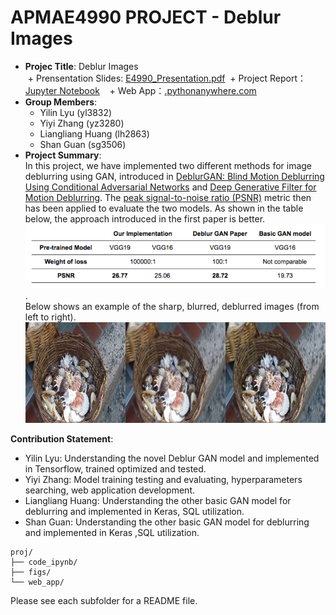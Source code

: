 # APMAE4990 PROJECT - Deblur Images
+ **Projec Title**: Deblur Images  
  + Prensentation Slides: [E4990_Presentation.pdf](E4990_Presentation.pdf)
  + Project Report：[Jupyter Notebook](./code_ipynb/main.ipynb )   
  + Web App：[.pythonanywhere.com]()   
+ **Group Members**:  
  + Yilin Lyu	(yl3832)
  + Yiyi Zhang (yz3280)
  + Liangliang Huang (lh2863)
  +  Shan Guan  (sg3506)
+ **Project Summary**:  
In this project, we have implemented two different methods for image deblurring using GAN, introduced in [DeblurGAN: Blind Motion Deblurring Using Conditional Adversarial Networks](https://arxiv.org/pdf/1711.07064.pdf) and [Deep Generative Filter for Motion Deblurring](https://arxiv.org/pdf/1709.03481.pdf). The [peak signal-to-noise ratio (PSNR)](https://en.wikipedia.org/wiki/Peak_signal-to-noise_ratio) metric then has been applied to evaluate the two models. As shown in the table below, the approach introduced in the first paper is better. ![image](./figs/model_comparison.PNG).   
Below shows an example of the sharp, blurred, deblurred images (from left to right).   
![image](./figs/7200_0.png)

**Contribution Statement**:
+ Yilin Lyu: Understanding the novel Deblur GAN model and implemented in Tensorflow, trained optimized and tested. 
+ Yiyi Zhang:  Model training testing and evaluating, hyperparameters searching, web application development. 
+ Liangliang Huang: Understanding the other basic GAN model for deblurring and implemented in Keras,  SQL utilization.    
+ Shan Guan: Understanding the other basic GAN model for deblurring and implemented in Keras ,SQL utilization.  

```
proj/
├── code_ipynb/  
├── figs/  
└── web_app/
```

Please see each subfolder for a README file.
